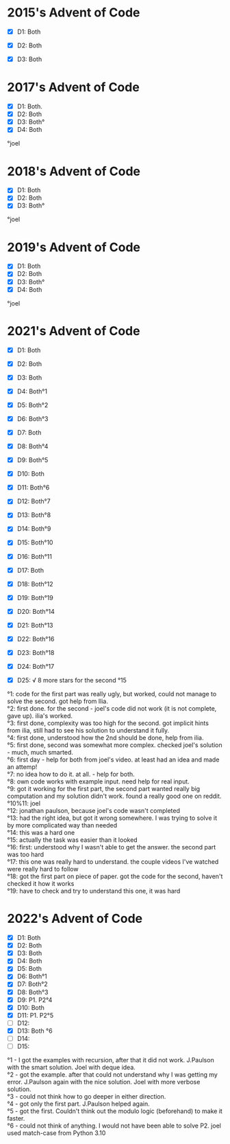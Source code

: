 # 2015's Advent of Code
- [x] D1: Both 
- [x] D2: Both
- [x] D3: Both


# 2017's Advent of Code
- [x] D1: Both. 
- [x] D2: Both
- [x] D3: Both°
- [x] D4: Both

°joel

# 2018's Advent of Code
- [x] D1: Both
- [x] D2: Both
- [x] D3: Both°

°joel

# 2019's Advent of Code
- [x] D1: Both
- [x] D2: Both
- [x] D3: Both°
- [x] D4: Both

°joel

# 2021's Advent of Code
- [x] D1:  Both
- [x] D2:  Both
- [x] D3:  Both
- [x] D4:  Both°1
- [x] D5:  Both°2
- [x] D6:  Both°3
- [x] D7:  Both
- [x] D8:  Both°4
- [x] D9:  Both°5
- [x] D10: Both
- [x] D11: Both°6
- [x] D12: Both°7
- [x] D13: Both°8
- [x] D14: Both°9
- [x] D15: Both°10
- [x] D16: Both°11
- [x] D17: Both
- [x] D18: Both°12
- [x] D19: Both°19
- [x] D20: Both°14
- [x] D21: Both°13
- [x] D22: Both°16
- [x] D23: Both°18
- [x] D24: Both°17
- [x] D25: √ 8 more stars for the second °15


°1: code for the first part was really ugly, but worked, could not manage to solve the second. got help from Ilia.</br>
°2: first done. for the second - joel's code did not work (it is not complete, gave up). ilia's worked.</br> 
°3: first done, complexity was too high for the second. got implicit hints from ilia, still had to see his solution to understand it fully.</br>
°4: first done, understood how the 2nd should be done, help from ilia.</br>
°5: first done, second was somewhat more complex. checked joel's solution - much, much smarted.</br>
°6: first day - help for both from joel's video. at least had an idea and made an attemp!</br>
°7: no idea how to do it. at all. - help for both.</br>
°8: own code works with example input. need help for real input.</br>
°9: got it working for the first part, the second part wanted really big computation and my solution didn't work. found a really good one on reddit.</br>
°10%11: joel</br>
°12: jonathan paulson, because joel's code wasn't completed</br>
°13: had the right idea, but got it wrong somewhere. I was trying to solve it by more complicated way than needed</br> 
°14: this was a hard one</br>
°15: actually the task was easier than it looked</br>
°16: first: understood why I wasn't able to get the answer. the second part was too hard</br> 
°17: this one was really hard to understand. the couple videos I've watched were really hard to follow</br>
°18: got the first part on piece of paper. got the code for the second, haven't checked it how it works</br>
°19: have to check and try to understand this one, it was hard</br>


# 2022's Advent of Code
- [x] D1:  Both
- [x] D2:  Both
- [x] D3:  Both
- [x] D4:  Both
- [x] D5:  Both
- [x] D6:  Both°1
- [x] D7:  Both°2
- [x] D8:  Both°3
- [x] D9:  P1. P2°4
- [x] D10: Both
- [x] D11: P1. P2°5
- [ ] D12: 
- [x] D13: Both °6 
- [ ] D14:  
- [ ] D15:  

°1 - I got the examples with recursion, after that it did not work. J.Paulson with the smart solution. Joel with deque idea.</br>
°2 - got the example. after that could not understand why I was getting my error. J.Paulson again with the nice solution. Joel with more verbose solution.</br>
°3 - could not think how to go deeper in either direction.</br>
°4 - got only the first part. J.Paulson helped again.</br>
°5 - got the first. Couldn't think out the modulo logic (beforehand) to make it faster.</br>
°6 - could not think of anything. I would not have been able to solve P2. joel used match-case from Python 3.10</br>